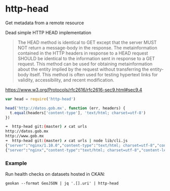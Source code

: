 # http-head

Get metadata from a remote resource

Dead simple HTTP HEAD implementation

> The HEAD method is identical to GET except that the server MUST NOT return a message-body in the response. The metainformation contained in the HTTP headers in response to a HEAD request SHOULD be identical to the information sent in response to a GET request. This method can be used for obtaining metainformation about the entity implied by the request without transferring the entity-body itself. This method is often used for testing hypertext links for validity, accessibility, and recent modification.

https://www.w3.org/Protocols/rfc2616/rfc2616-sec9.html#sec9.4

```js
var head = require('http-head')

head('http://datos.gob.mx', function (err, headers) {
  t.equal(headers['content-type'], 'text/html; charset=utf-8')
})
```

```bash
➜  http-head git:(master) ✗ cat urls
http://datos.gob.mx
http://www.gob.mx
➜  http-head git:(master) ✗ cat urls | node lib/cli.js
{"server":"nginx/1.10.0","content-type":"text/html; charset=utf-8","content-length":"1819","x-powered-by":"Express","access-control-allow-origin":"*","access-control-allow-methods":"GET, PUT, POST, DELETE, OPTIONS","access-control-allow-headers":"Content-Type, Authorization, Content-Lenght, X-Requested-With","etag":"W/\"71b-+r94FKa09HvHd5PwyOXClA\"","date":"Sun, 18 Sep 2016 06:15:34 GMT","connection":"close","uri":"http://datos.gob.mx"}
{"server":"nginx","content-type":"text/html; charset=utf-8","content-length":"41820","x-frame-options":"SAMEORIGIN","x-xss-protection":"1; mode=block","x-content-type-options":"nosniff","etag":"W/\"c907c36d834ba2e71904200c4bebe10d\"","x-request-id":"6a657438-8f23-46b6-98e1-43f97523ee23","x-runtime":"0.068240","cache-control":"private, must-revalidate, max-age=0","date":"Sun, 18 Sep 2016 06:15:35 GMT","connection":"close","uri":"http://www.gob.mx"}
```

### Example

Run health checks on datasets hosted in CKAN:

```
geokan --format GeoJSON | jq '.[].uri' | http-head
```
